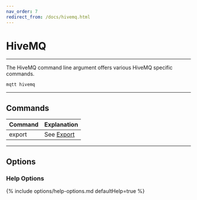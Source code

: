 ```yaml
---
nav_order: 7
redirect_from: /docs/hivemq.html
---
```


# HiveMQ

***

The HiveMQ command line argument offers various HiveMQ specific commands.

```
mqtt hivemq
```

***

## Commands

| Command | Explanation                    |
|---------|--------------------------------|
| export  | See [Export](hivemq/export.md) |

***

## Options

### Help Options

{% include options/help-options.md defaultHelp=true %}
